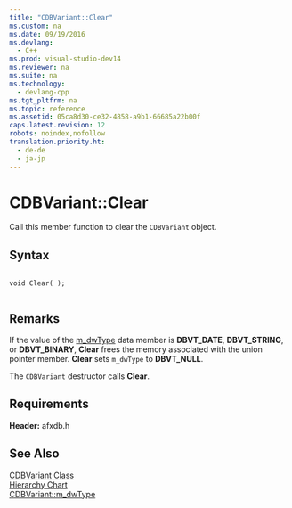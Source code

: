 ```yaml
---
title: "CDBVariant::Clear"
ms.custom: na
ms.date: 09/19/2016
ms.devlang: 
  - C++
ms.prod: visual-studio-dev14
ms.reviewer: na
ms.suite: na
ms.technology: 
  - devlang-cpp
ms.tgt_pltfrm: na
ms.topic: reference
ms.assetid: 05ca8d30-ce32-4858-a9b1-66685a22b00f
caps.latest.revision: 12
robots: noindex,nofollow
translation.priority.ht: 
  - de-de
  - ja-jp
---
```

# CDBVariant::Clear
Call this member function to clear the `CDBVariant` object.  
  
## Syntax  
  
```  
  
void Clear( );  
  
```  
  
## Remarks  
 If the value of the [m_dwType](../vs140/CDBVariant--m_dwType.md) data member is **DBVT_DATE**, **DBVT_STRING**, or **DBVT_BINARY**, **Clear** frees the memory associated with the union pointer member. **Clear** sets `m_dwType` to **DBVT_NULL**.  
  
 The `CDBVariant` destructor calls **Clear**.  
  
## Requirements  
 **Header:** afxdb.h  
  
## See Also  
 [CDBVariant Class](../vs140/CDBVariant-Class.md)   
 [Hierarchy Chart](../vs140/Hierarchy-Chart.md)   
 [CDBVariant::m_dwType](../vs140/CDBVariant--m_dwType.md)